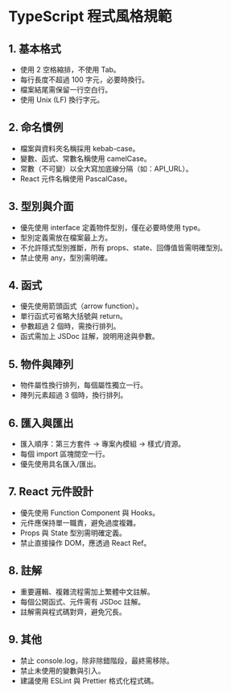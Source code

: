 # TypeScript 程式風格規範

## 1. 基本格式
- 使用 2 空格縮排，不使用 Tab。
- 每行長度不超過 100 字元，必要時換行。
- 檔案結尾需保留一行空白行。
- 使用 Unix (LF) 換行字元。

## 2. 命名慣例
- 檔案與資料夾名稱採用 kebab-case。
- 變數、函式、常數名稱使用 camelCase。
- 常數（不可變）以全大寫加底線分隔（如：API_URL）。
- React 元件名稱使用 PascalCase。

## 3. 型別與介面
- 優先使用 interface 定義物件型別，僅在必要時使用 type。
- 型別定義需放在檔案最上方。
- 不允許隱式型別推斷，所有 props、state、回傳值皆需明確型別。
- 禁止使用 any，型別需明確。

## 4. 函式
- 優先使用箭頭函式（arrow function）。
- 單行函式可省略大括號與 return。
- 參數超過 2 個時，需換行排列。
- 函式需加上 JSDoc 註解，說明用途與參數。

## 5. 物件與陣列
- 物件屬性換行排列，每個屬性獨立一行。
- 陣列元素超過 3 個時，換行排列。

## 6. 匯入與匯出
- 匯入順序：第三方套件 → 專案內模組 → 樣式/資源。
- 每個 import 區塊間空一行。
- 優先使用具名匯入/匯出。

## 7. React 元件設計
- 優先使用 Function Component 與 Hooks。
- 元件應保持單一職責，避免過度複雜。
- Props 與 State 型別需明確定義。
- 禁止直接操作 DOM，應透過 React Ref。

## 8. 註解
- 重要邏輯、複雜流程需加上繁體中文註解。
- 每個公開函式、元件需有 JSDoc 註解。
- 註解需與程式碼對齊，避免冗長。

## 9. 其他
- 禁止 console.log，除非除錯階段，最終需移除。
- 禁止未使用的變數與引入。
- 建議使用 ESLint 與 Prettier 格式化程式碼。